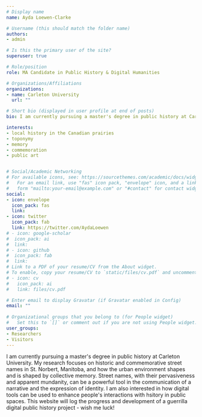 ```yaml
---
# Display name
name: Ayda Loewen-Clarke

# Username (this should match the folder name)
authors:
- admin

# Is this the primary user of the site?
superuser: true

# Role/position
role: MA Candidate in Public History & Digital Humanities 

# Organizations/Affiliations
organizations:
- name: Carleton University
  url: ""

# Short bio (displayed in user profile at end of posts)
bio: I am currently pursuing a master's degree in public history at Carleton University. This site, developed in a Guerrilla Digital Public History class, will log the progress and development of a project that will make use of digital tools to interact with history in public spaces.

interests:
- local history in the Canadian prairies
- toponymy 
- memory
- commemoration
- public art 


# Social/Academic Networking
# For available icons, see: https://sourcethemes.com/academic/docs/widgets/#icons
#   For an email link, use "fas" icon pack, "envelope" icon, and a link in the
#   form "mailto:your-email@example.com" or "#contact" for contact widget.
social:
- icon: envelope
  icon_pack: fas
  link: 
- icon: twitter
  icon_pack: fab
  link: https://twitter.com/AydaLoewen
# - icon: google-scholar
#  icon_pack: ai
#  link: 
# - icon: github
#  icon_pack: fab
#  link:
# Link to a PDF of your resume/CV from the About widget.
# To enable, copy your resume/CV to `static/files/cv.pdf` and uncomment the lines below.  
# - icon: cv
#   icon_pack: ai
#   link: files/cv.pdf

# Enter email to display Gravatar (if Gravatar enabled in Config)
email: ""
  
# Organizational groups that you belong to (for People widget)
#   Set this to `[]` or comment out if you are not using People widget.  
user_groups:
- Researchers
- Visitors
---
```


I am currently pursuing a master's degree in public history at Carleton University. My research focuses on historic and commemorative street names in St. Norbert, Manitoba, and how the urban environment shapes and is shaped by collective memory. Street names, with their pervasiveness and apparent mundanity, can be a powerful tool in the communication of a narrative and the expression of identity. I am also interested in how digital tools can be used to enhance people's interactions with hsitory in public spaces. This website will log the progress and development of a guerrilla digital public history project - wish me luck! 
